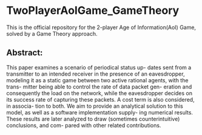 # TwoPlayerAoIGame_GameTheory
This is the official repository for the 2-player Age of Information(AoI) Game, solved by a Game Theory approach.

## Abstract:

This paper examines a scenario of periodical status up-
dates sent from a transmitter to an intended receiver in
the presence of an eavesdropper, modeling it as a static
game between two active rational agents, with the trans-
mitter being able to control the rate of data packet gen-
eration and consequently the load on the network, while
the eavesdropper decides on its success rate of capturing
these packets. A cost term is also considered, in associa-
tion to both. We aim to provide an analytical solution to
this model, as well as a software implementation supply-
ing numerical results. These results are later analyzed to
draw (sometimes counterintuitive) conclusions, and com-
pared with other related contributions.
